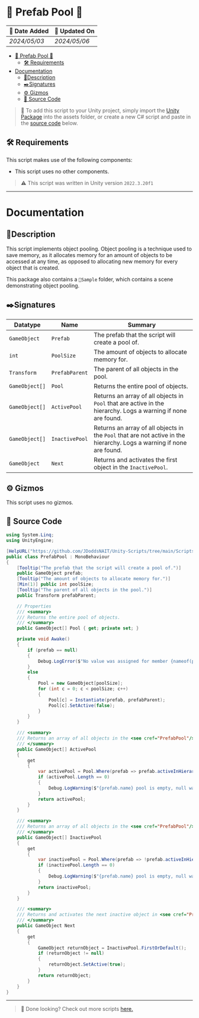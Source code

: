 # 🎱 Prefab Pool 🎱

| 📆 Date Added | 📆 Updated On |
|-|-|
|*2024/05/03*|*2024/05/06*|

- [🎱 Prefab Pool 🎱](#-prefab-pool-)
  - [🛠️ Requirements](#️-requirements)
- [Documentation](#documentation)
  - [📖Description](#description)
  - [✒️Signatures](#️signatures)
  - [⚙️ Gizmos](#️-gizmos)
  - [💾 Source Code](#-source-code)

> :paperclip: To add this script to your Unity project, simply import the [Unity Package](./) into the assets folder, or create a new C# script and paste in the [source code](#-source-code) below.

## 🛠️ Requirements

This script makes use of the following components:
- This script uses no other components.

> :warning: This script was written in Unity version `2022.3.20f1`

---
# Documentation

## 📖Description
This script implements object pooling. Object pooling is a technique used to save memory, as it allocates memory for an amount of objects to be accessed at any time, as opposed to allocating new memory for every object that is created.

This package also contains a `📁Sample` folder, which contains a scene demonstrating object pooling.

## ✒️Signatures
| Datatype | Name | Summary |
|-|-|-|
| `GameObject` | `Prefab` | The prefab that the script will create a pool of. |
| `int` | `PoolSize` | The amount of objects to allocate memory for. |
| `Transform` | `PrefabParent` | The parent of all objects in the pool. |
| `GameObject[]` | `Pool` | Returns the entire pool of objects. |
| `GameObject[]` | `ActivePool` | Returns an array of all objects in `Pool` that are active in the hierarchy. Logs a warning if none are found. |
| `GameObject[]` | `InactivePool` | Returns an array of all objects in the `Pool` that are not active in the hierarchy. Logs a warning if none are found. |
| `GameObject` | `Next` | Returns and activates the first object in the `InactivePool`. |

## ⚙️ Gizmos

This script uses no gizmos.

## 💾 Source Code
``` cs
using System.Linq;
using UnityEngine;

[HelpURL("https://github.com/JDoddsNAIT/Unity-Scripts/tree/main/Scripts/Prefab-Pool")]
public class PrefabPool : MonoBehaviour
{
    [Tooltip("The prefab that the script will create a pool of.")]
    public GameObject prefab;
    [Tooltip("The amount of objects to allocate memory for.")]
    [Min(1)] public int poolSize;
    [Tooltip("The parent of all objects in the pool.")]
    public Transform prefabParent;

    // Properties
    /// <summary>
    /// Returns the entire pool of objects.
    /// </summary>
    public GameObject[] Pool { get; private set; }

    private void Awake()
    {
        if (prefab == null)
        {
            Debug.LogError($"No value was assigned for member {nameof(prefab)} on {this.gameObject.name}.");
        }
        else
        {
            Pool = new GameObject[poolSize];
            for (int c = 0; c < poolSize; c++)
            {
                Pool[c] = Instantiate(prefab, prefabParent);
                Pool[c].SetActive(false);
            }
        }
    }

    /// <summary>
    /// Returns an array of all objects in the <see cref="PrefabPool"/> that are active in the hierarchy. Logs a warning if none are found.
    /// </summary>
    public GameObject[] ActivePool
    {
        get
        {
            var activePool = Pool.Where(prefab => prefab.activeInHierarchy).ToArray();
            if (activePool.Length == 0)
            {
                Debug.LogWarning($"{prefab.name} pool is empty, null was returned.");
            }
            return activePool;
        }
    }

    /// <summary>
    /// Returns an array of all objects in the <see cref="PrefabPool"/> that are not active in the hierarchy. Logs a warning if none are found.
    /// </summary>
    public GameObject[] InactivePool
    {
        get
        {
            var inactivePool = Pool.Where(prefab => !prefab.activeInHierarchy).ToArray();
            if (inactivePool.Length == 0)
            {
                Debug.LogWarning($"{prefab.name} pool is empty, null was returned.");
            }
            return inactivePool;
        }
    }

    /// <summary>
    /// Returns and activates the next inactive object in <see cref="PrefabPool"/>.
    /// </summary>
    public GameObject Next
    {
        get
        {
            GameObject returnObject = InactivePool.FirstOrDefault();
            if (returnObject != null)
            {
                returnObject.SetActive(true);
            }
            return returnObject;
        }
    }
}

```
---
> :paperclip: Done looking? Check out more scripts [here.](../)
